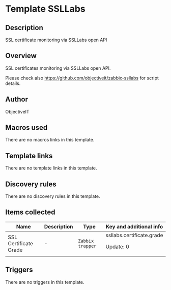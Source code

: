 # Template SSLLabs

## Description

SSL certificate monitoring via SSLLabs open API

## Overview

SSL certificates monitoring via SSLLabs open API.


Please check also <https://github.com/objectiveit/zabbix-ssllabs> for script details.



## Author

ObjectiveIT

## Macros used

There are no macros links in this template.

## Template links

There are no template links in this template.

## Discovery rules

There are no discovery rules in this template.

## Items collected

|Name|Description|Type|Key and additional info|
|----|-----------|----|----|
|SSL Certificate Grade|<p>-</p>|`Zabbix trapper`|ssllabs.certificate.grade<p>Update: 0</p>|
## Triggers

There are no triggers in this template.

